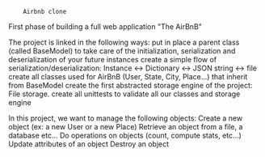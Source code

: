 		Airbnb clone

First phase of building a full web application "The AirBnB"

The project is linked in the following ways:
	put in place a parent class (called BaseModel) to take care of the initialization, serialization and deserialization of your future instances
	create a simple flow of serialization/deserialization: Instance <-> Dictionary <-> JSON string <-> file
	create all classes used for AirBnB (User, State, City, Place…) that inherit from BaseModel
	create the first abstracted storage engine of the project: File storage.
	create all unittests to validate all our classes and storage engine

In this project, we want to manage the following objects:
	Create a new object (ex: a new User or a new Place)
	Retrieve an object from a file, a database etc…
	Do operations on objects (count, compute stats, etc…)
	Update attributes of an object
	Destroy an object



